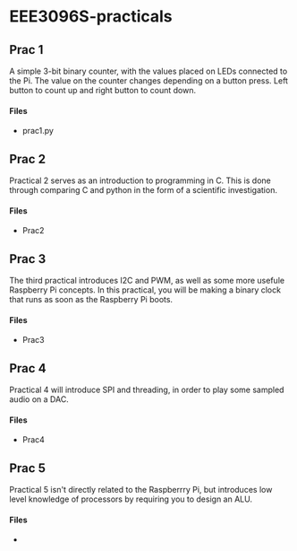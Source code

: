 # EEE3096S-practicals

## Prac 1

A simple 3-bit binary counter, with the values placed
on LEDs connected to the Pi. The value on the counter changes depending on a button
press. Left button to count up and right button to count down.

#### Files
- prac1.py

## Prac 2
Practical 2 serves as an introduction to programming in C. This is done through comparing C and python in the form of a scientific investigation.

#### Files
- Prac2

## Prac 3
The third practical introduces I2C and PWM, as well as some more usefule Raspberry Pi concepts. In this practical, you will be making a binary clock that runs as soon as the Raspberry Pi boots.

#### Files
- Prac3

## Prac 4
Practical 4 will introduce SPI and threading, in order to play some sampled audio on a DAC.

#### Files
- Prac4

## Prac 5
Practical 5 isn't directly related to the Raspberrry Pi, but introduces low level knowledge of processors by requiring you to design an ALU.

#### Files
- 
